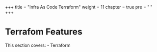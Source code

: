 +++
title = "Infra As Code Terraform"
weight = 11
chapter = true
pre = "<b> </b>"
+++

# Terrafom Features

This section covers:
    - Terraform